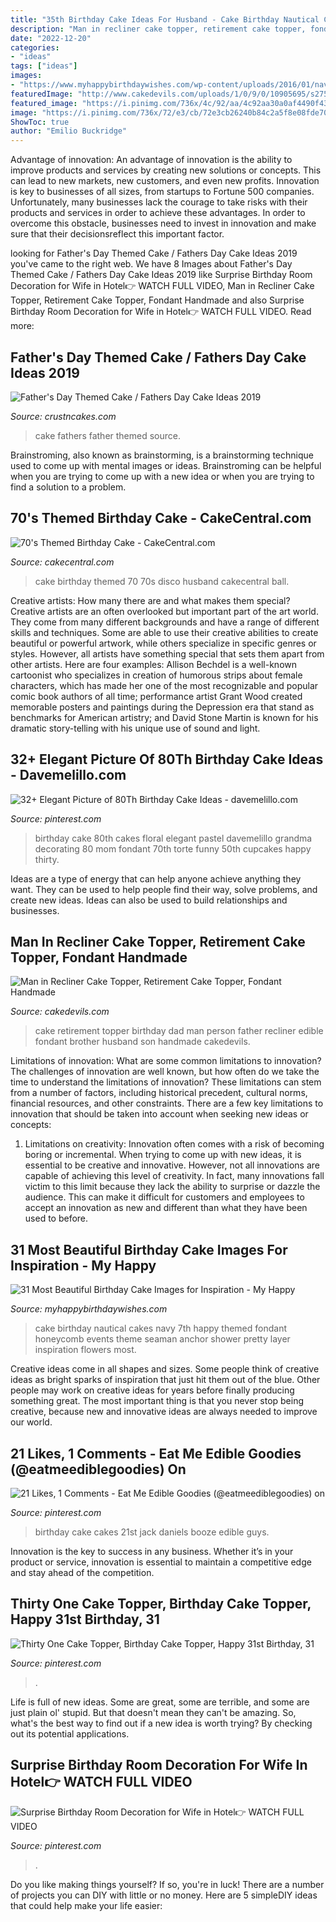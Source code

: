```yaml
---
title: "35th Birthday Cake Ideas For Husband - Cake Birthday Nautical Cakes Navy 7th Happy Themed Fondant Honeycomb Events Theme Seaman Anchor Shower Pretty Layer Inspiration Flowers Most"
description: "Man in recliner cake topper, retirement cake topper, fondant handmade"
date: "2022-12-20"
categories:
- "ideas"
tags: ["ideas"]
images:
- "https://www.myhappybirthdaywishes.com/wp-content/uploads/2016/01/navy-birthday-cake-images.jpg"
featuredImage: "http://www.cakedevils.com/uploads/1/0/9/0/10905695/s275947749466006588_p3564_i3_w640.jpeg"
featured_image: "https://i.pinimg.com/736x/4c/92/aa/4c92aa30a0af4490f43f04001f81e582.jpg"
image: "https://i.pinimg.com/736x/72/e3/cb/72e3cb26240b84c2a5f8e08fde70f22c.jpg"
ShowToc: true
author: "Emilio Buckridge"
---
```



Advantage of innovation:
An advantage of innovation is the ability to improve products and services by creating new solutions or concepts. This can lead to new markets, new customers, and even new profits. Innovation is key to businesses of all sizes, from startups to Fortune 500 companies. Unfortunately, many businesses lack the courage to take risks with their products and services in order to achieve these advantages. In order to overcome this obstacle, businesses need to invest in innovation and make sure that their decisionsreflect this important factor.

	

		
looking for Father&#039;s Day Themed Cake / Fathers Day Cake Ideas 2019 you've came to the right web. We have 8 Images about Father&#039;s Day Themed Cake / Fathers Day Cake Ideas 2019 like Surprise Birthday Room Decoration for Wife in Hotel👉 WATCH FULL VIDEO, Man in Recliner Cake Topper, Retirement Cake Topper, Fondant Handmade and also Surprise Birthday Room Decoration for Wife in Hotel👉 WATCH FULL VIDEO. Read more:
		
    
## Father&#039;s Day Themed Cake / Fathers Day Cake Ideas 2019

<img loading=lazy src="http://www.crustncakes.com/blog/wp-content/uploads/2015/06/42dcd4f57e9f5dfd27e5aa2fcc1e7db3.jpg" onerror="this.onerror=null;this.src='https://tse2.mm.bing.net/th?id=OIP.3Ym6HlA24MiGVdF1MDW6JAHaJ5&amp;pid=15.1';" alt="Father&#039;s Day Themed Cake / Fathers Day Cake Ideas 2019">

_Source: crustncakes.com_

>cake fathers father themed source. 

	

Brainstroming, also known as brainstorming, is a brainstorming technique used to come up with mental images or ideas. Brainstroming can be helpful when you are trying to come up with a new idea or when you are trying to find a solution to a problem.

    
## 70&#039;s Themed Birthday Cake - CakeCentral.com

<img loading=lazy src="https://cdn001.cakecentral.com/gallery/2017/01/900_70s-themed-birthday-cake-947304wK9RX.JPG" onerror="this.onerror=null;this.src='https://tse3.mm.bing.net/th?id=OIP.JI9UNTo7JeP0G00BduVL_AHaJ4&amp;pid=15.1';" alt="70&#039;s Themed Birthday Cake - CakeCentral.com">

_Source: cakecentral.com_

>cake birthday themed 70 70s disco husband cakecentral ball. 

	

Creative artists: How many there are and what makes them special?
Creative artists are an often overlooked but important part of the art world. They come from many different backgrounds and have a range of different skills and techniques. Some are able to use their creative abilities to create beautiful or powerful artwork, while others specialize in specific genres or styles. However, all artists have something special that sets them apart from other artists. Here are four examples: 
Allison Bechdel is a well-known cartoonist who specializes in creation of humorous strips about female characters, which has made her one of the most recognizable and popular comic book authors of all time; performance artist Grant Wood created memorable posters and paintings during the Depression era that stand as benchmarks for American artistry; and David Stone Martin is known for his dramatic story-telling with his unique use of sound and light.

    
## 32+ Elegant Picture Of 80Th Birthday Cake Ideas - Davemelillo.com

<img loading=lazy src="https://i.pinimg.com/736x/12/24/16/122416a84acbecb602b0c73834eccb3c.jpg" onerror="this.onerror=null;this.src='https://tse4.mm.bing.net/th?id=OIP.fq5z_Yf8wO9UgZ18m0h0PAHaJ3&amp;pid=15.1';" alt="32+ Elegant Picture of 80Th Birthday Cake Ideas - davemelillo.com">

_Source: pinterest.com_

>birthday cake 80th cakes floral elegant pastel davemelillo grandma decorating 80 mom fondant 70th torte funny 50th cupcakes happy thirty. 

	

Ideas are a type of energy that can help anyone achieve anything they want. They can be used to help people find their way, solve problems, and create new ideas. Ideas can also be used to build relationships and businesses.

    
## Man In Recliner Cake Topper, Retirement Cake Topper, Fondant Handmade

<img loading=lazy src="http://www.cakedevils.com/uploads/1/0/9/0/10905695/s275947749466006588_p3564_i3_w640.jpeg" onerror="this.onerror=null;this.src='https://tse3.mm.bing.net/th?id=OIP.kbXu1v1mBE-z6iHAPJqvEAHaIz&amp;pid=15.1';" alt="Man in Recliner Cake Topper, Retirement Cake Topper, Fondant Handmade">

_Source: cakedevils.com_

>cake retirement topper birthday dad man person father recliner edible fondant brother husband son handmade cakedevils. 

	

Limitations of innovation: What are some common limitations to innovation?
The challenges of innovation are well known, but how often do we take the time to understand the limitations of innovation? These limitations can stem from a number of factors, including historical precedent, cultural norms, financial resources, and other constraints.
There are a few key limitations to innovation that should be taken into account when seeking new ideas or concepts:

1. Limitations on creativity: Innovation often comes with a risk of becoming boring or incremental. When trying to come up with new ideas, it is essential to be creative and innovative. However, not all innovations are capable of achieving this level of creativity. In fact, many innovations fall victim to this limit because they lack the ability to surprise or dazzle the audience. This can make it difficult for customers and employees to accept an innovation as new and different than what they have been used to before.


    
## 31 Most Beautiful Birthday Cake Images For Inspiration - My Happy

<img loading=lazy src="https://www.myhappybirthdaywishes.com/wp-content/uploads/2016/01/navy-birthday-cake-images.jpg" onerror="this.onerror=null;this.src='https://tse4.mm.bing.net/th?id=OIP.I3RcIkt6ippY_lC7OCs7TwHaLH&amp;pid=15.1';" alt="31 Most Beautiful Birthday Cake Images for Inspiration - My Happy">

_Source: myhappybirthdaywishes.com_

>cake birthday nautical cakes navy 7th happy themed fondant honeycomb events theme seaman anchor shower pretty layer inspiration flowers most. 

	

Creative ideas come in all shapes and sizes. Some people think of creative ideas as bright sparks of inspiration that just hit them out of the blue. Other people may work on creative ideas for years before finally producing something great. The most important thing is that you never stop being creative, because new and innovative ideas are always needed to improve our world.

    
## 21 Likes, 1 Comments - Eat Me Edible Goodies (@eatmeediblegoodies) On

<img loading=lazy src="https://i.pinimg.com/736x/61/40/7b/61407beaed1f36ec24cb8991301520e4--jack-daniels-birthday-cake-jack-daniels-cake.jpg" onerror="this.onerror=null;this.src='https://tse4.mm.bing.net/th?id=OIP.s8HLY5sWH1mDxh4JtTZFrwHaJQ&amp;pid=15.1';" alt="21 Likes, 1 Comments - Eat Me Edible Goodies (@eatmeediblegoodies) on">

_Source: pinterest.com_

>birthday cake cakes 21st jack daniels booze edible guys. 

	

Innovation is the key to success in any business. Whether it’s in your product or service, innovation is essential to maintain a competitive edge and stay ahead of the competition.

    
## Thirty One Cake Topper, Birthday Cake Topper, Happy 31st Birthday, 31

<img loading=lazy src="https://i.pinimg.com/736x/4c/92/aa/4c92aa30a0af4490f43f04001f81e582.jpg" onerror="this.onerror=null;this.src='https://tse2.mm.bing.net/th?id=OIP.mSMfXP8i5jtCoQMhD4X03gHaHa&amp;pid=15.1';" alt="Thirty One Cake Topper, Birthday Cake Topper, Happy 31st Birthday, 31">

_Source: pinterest.com_

>. 

	

Life is full of new ideas. Some are great, some are terrible, and some are just plain ol' stupid. But that doesn't mean they can't be amazing. So, what's the best way to find out if a new idea is worth trying? By checking out its potential applications.

    
## Surprise Birthday Room Decoration For Wife In Hotel👉 WATCH FULL VIDEO

<img loading=lazy src="https://i.pinimg.com/736x/72/e3/cb/72e3cb26240b84c2a5f8e08fde70f22c.jpg" onerror="this.onerror=null;this.src='https://tse1.mm.bing.net/th?id=OIP.C_LwjbFHOV2zTkgl6RbCkwHaHa&amp;pid=15.1';" alt="Surprise Birthday Room Decoration for Wife in Hotel👉 WATCH FULL VIDEO">

_Source: pinterest.com_

>. 

	

Do you like making things yourself? If so, you're in luck! There are a number of projects you can DIY with little or no money. Here are 5 simpleDIY ideas that could help make your life easier: 

